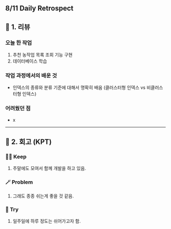 ## 8/11 Daily Retrospect

## 📒 1. 리뷰

### 오늘 한 작업

1. 추천 농작업 목록 조회 기능 구현
2. 데이터베이스 학습

### 작업 과정에서의 배운 것

- 인덱스의 종류와 분류 기준에 대해서 명확히 배움 (클러스터형 인덱스 vs 비클러스터형 인덱스)

### 어려웠던 점

- x

---

## 📒 2. 회고 (KPT)

### 🤸‍♂️ Keep

1. 주말에도 모여서 함께 개발을 하고 있음. 

### 🪄 Problem

1. 그래도 종종 쉬는게 좋을 것 같음.

### 🎯 Try

1. 일주일에 하루 정도는 쉬어가고자 함.
